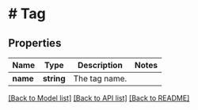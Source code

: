 # # Tag

## Properties

Name | Type | Description | Notes
------------ | ------------- | ------------- | -------------
**name** | **string** | The tag name. |

[[Back to Model list]](../../README.md#models) [[Back to API list]](../../README.md#endpoints) [[Back to README]](../../README.md)
